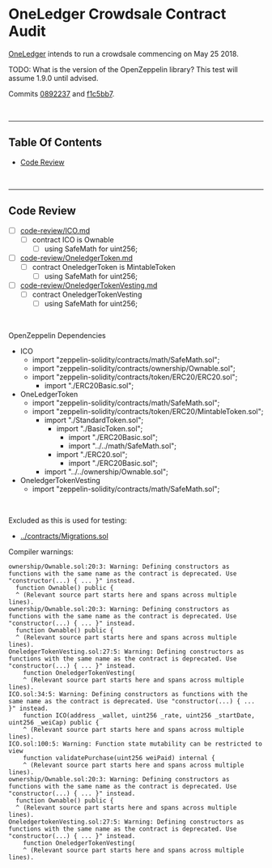 # OneLedger Crowdsale Contract Audit

[OneLedger](https://oneledger.io/) intends to run a crowdsale commencing on May 25 2018.

TODO: What is the version of the OpenZeppelin library? This test will assume 1.9.0 until advised.

Commits [0892237](https://github.com/Oneledger/OLT/commit/0892237bd158f483e3cc03bf975d49b2bf376c62) and
[f1c5bb7](https://github.com/Oneledger/OLT/commit/f1c5bb7a439782a85204e9764598d695649098f4).

<br />

<hr />

## Table Of Contents

* [Code Review](#code-review)

<br />

<hr />

## Code Review

* [ ] [code-review/ICO.md](code-review/ICO.md)
  * [ ] contract ICO is Ownable
    * [ ] using SafeMath for uint256;
* [ ] [code-review/OneledgerToken.md](code-review/OneledgerToken.md)
  * [ ] contract OneledgerToken is MintableToken
    * [ ] using SafeMath for uint256;
* [ ] [code-review/OneledgerTokenVesting.md](code-review/OneledgerTokenVesting.md)
  * [ ] contract OneledgerTokenVesting
    * [ ] using SafeMath for uint256;

<br />

OpenZeppelin Dependencies

* ICO
  * import "zeppelin-solidity/contracts/math/SafeMath.sol";
  * import "zeppelin-solidity/contracts/ownership/Ownable.sol";
  * import "zeppelin-solidity/contracts/token/ERC20/ERC20.sol";
    * import "./ERC20Basic.sol";
* OneLedgerToken
  * import "zeppelin-solidity/contracts/math/SafeMath.sol";
  * import "zeppelin-solidity/contracts/token/ERC20/MintableToken.sol";
    * import "./StandardToken.sol";
      * import "./BasicToken.sol";
        * import "./ERC20Basic.sol";
        * import "../../math/SafeMath.sol";
      * import "./ERC20.sol";
        * import "./ERC20Basic.sol";
    * import "../../ownership/Ownable.sol";
* OneledgerTokenVesting
  * import "zeppelin-solidity/contracts/math/SafeMath.sol";

<br />

Excluded as this is used for testing:

* [../contracts/Migrations.sol](../contracts/Migrations.sol)

Compiler warnings:

```
ownership/Ownable.sol:20:3: Warning: Defining constructors as functions with the same name as the contract is deprecated. Use "constructor(...) { ... }" instead.
  function Ownable() public {
  ^ (Relevant source part starts here and spans across multiple lines).
ownership/Ownable.sol:20:3: Warning: Defining constructors as functions with the same name as the contract is deprecated. Use "constructor(...) { ... }" instead.
  function Ownable() public {
  ^ (Relevant source part starts here and spans across multiple lines).
OneledgerTokenVesting.sol:27:5: Warning: Defining constructors as functions with the same name as the contract is deprecated. Use "constructor(...) { ... }" instead.
    function OneledgerTokenVesting(
    ^ (Relevant source part starts here and spans across multiple lines).
ICO.sol:34:5: Warning: Defining constructors as functions with the same name as the contract is deprecated. Use "constructor(...) { ... }" instead.
    function ICO(address _wallet, uint256 _rate, uint256 _startDate, uint256 _weiCap) public {
    ^ (Relevant source part starts here and spans across multiple lines).
ICO.sol:100:5: Warning: Function state mutability can be restricted to view
    function validatePurchase(uint256 weiPaid) internal {
    ^ (Relevant source part starts here and spans across multiple lines).
ownership/Ownable.sol:20:3: Warning: Defining constructors as functions with the same name as the contract is deprecated. Use "constructor(...) { ... }" instead.
  function Ownable() public {
  ^ (Relevant source part starts here and spans across multiple lines).
OneledgertokenVesting.sol:27:5: Warning: Defining constructors as functions with the same name as the contract is deprecated. Use "constructor(...) { ... }" instead.
    function OneledgerTokenVesting(
    ^ (Relevant source part starts here and spans across multiple lines).
```